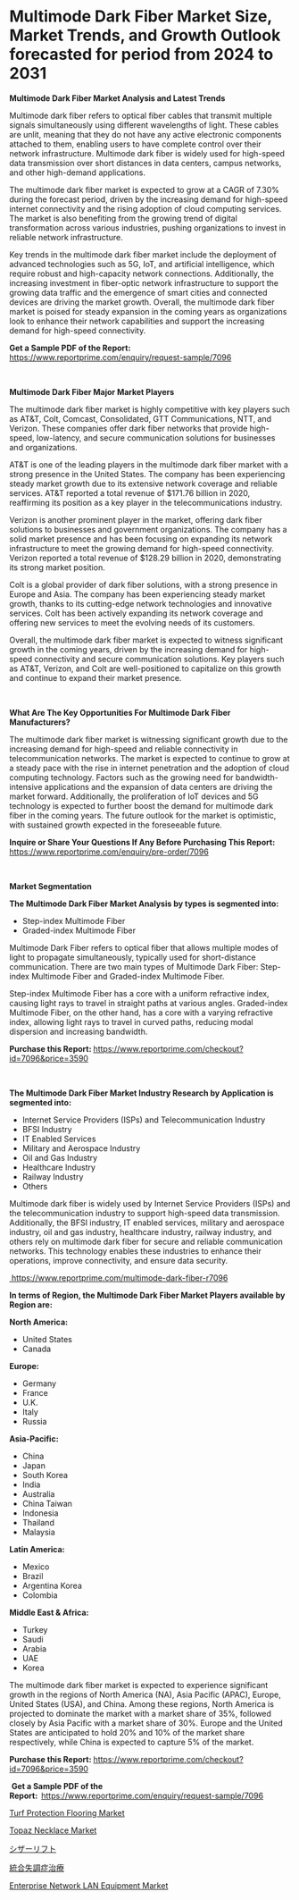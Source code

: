 <p><h1>Multimode Dark Fiber Market Size, Market Trends, and Growth Outlook forecasted for period from 2024 to 2031</h1></p><p><strong>Multimode Dark Fiber Market Analysis and Latest Trends</strong></p>
<p><p>Multimode dark fiber refers to optical fiber cables that transmit multiple signals simultaneously using different wavelengths of light. These cables are unlit, meaning that they do not have any active electronic components attached to them, enabling users to have complete control over their network infrastructure. Multimode dark fiber is widely used for high-speed data transmission over short distances in data centers, campus networks, and other high-demand applications.</p><p>The multimode dark fiber market is expected to grow at a CAGR of 7.30% during the forecast period, driven by the increasing demand for high-speed internet connectivity and the rising adoption of cloud computing services. The market is also benefiting from the growing trend of digital transformation across various industries, pushing organizations to invest in reliable network infrastructure.</p><p>Key trends in the multimode dark fiber market include the deployment of advanced technologies such as 5G, IoT, and artificial intelligence, which require robust and high-capacity network connections. Additionally, the increasing investment in fiber-optic network infrastructure to support the growing data traffic and the emergence of smart cities and connected devices are driving the market growth. Overall, the multimode dark fiber market is poised for steady expansion in the coming years as organizations look to enhance their network capabilities and support the increasing demand for high-speed connectivity.</p></p>
<p><strong>Get a Sample PDF of the Report:&nbsp;</strong> <a href="https://www.reportprime.com/enquiry/request-sample/7096">https://www.reportprime.com/enquiry/request-sample/7096</a></p>
<p>&nbsp;</p>
<p><strong>Multimode Dark Fiber Major Market Players</strong></p>
<p><p>The multimode dark fiber market is highly competitive with key players such as AT&T, Colt, Comcast, Consolidated, GTT Communications, NTT, and Verizon. These companies offer dark fiber networks that provide high-speed, low-latency, and secure communication solutions for businesses and organizations.</p><p>AT&T is one of the leading players in the multimode dark fiber market with a strong presence in the United States. The company has been experiencing steady market growth due to its extensive network coverage and reliable services. AT&T reported a total revenue of $171.76 billion in 2020, reaffirming its position as a key player in the telecommunications industry.</p><p>Verizon is another prominent player in the market, offering dark fiber solutions to businesses and government organizations. The company has a solid market presence and has been focusing on expanding its network infrastructure to meet the growing demand for high-speed connectivity. Verizon reported a total revenue of $128.29 billion in 2020, demonstrating its strong market position.</p><p>Colt is a global provider of dark fiber solutions, with a strong presence in Europe and Asia. The company has been experiencing steady market growth, thanks to its cutting-edge network technologies and innovative services. Colt has been actively expanding its network coverage and offering new services to meet the evolving needs of its customers.</p><p>Overall, the multimode dark fiber market is expected to witness significant growth in the coming years, driven by the increasing demand for high-speed connectivity and secure communication solutions. Key players such as AT&T, Verizon, and Colt are well-positioned to capitalize on this growth and continue to expand their market presence.</p></p>
<p>&nbsp;</p>
<p><strong>What Are The Key Opportunities For Multimode Dark Fiber Manufacturers?</strong></p>
<p><p>The multimode dark fiber market is witnessing significant growth due to the increasing demand for high-speed and reliable connectivity in telecommunication networks. The market is expected to continue to grow at a steady pace with the rise in internet penetration and the adoption of cloud computing technology. Factors such as the growing need for bandwidth-intensive applications and the expansion of data centers are driving the market forward. Additionally, the proliferation of IoT devices and 5G technology is expected to further boost the demand for multimode dark fiber in the coming years. The future outlook for the market is optimistic, with sustained growth expected in the foreseeable future.</p></p>
<p><strong>Inquire or Share Your Questions If Any Before Purchasing This Report:</strong> <a href="https://www.reportprime.com/enquiry/pre-order/7096">https://www.reportprime.com/enquiry/pre-order/7096</a></p>
<p>&nbsp;</p>
<p><strong>Market Segmentation</strong></p>
<p><strong>The Multimode Dark Fiber Market Analysis by types is segmented into:</strong></p>
<p><ul><li>Step-index Multimode Fiber</li><li>Graded-index Multimode Fiber</li></ul></p>
<p><p>Multimode Dark Fiber refers to optical fiber that allows multiple modes of light to propagate simultaneously, typically used for short-distance communication. There are two main types of Multimode Dark Fiber: Step-index Multimode Fiber and Graded-index Multimode Fiber. </p><p>Step-index Multimode Fiber has a core with a uniform refractive index, causing light rays to travel in straight paths at various angles. Graded-index Multimode Fiber, on the other hand, has a core with a varying refractive index, allowing light rays to travel in curved paths, reducing modal dispersion and increasing bandwidth.</p></p>
<p><strong>Purchase this Report:&nbsp;</strong><a href="https://www.reportprime.com/checkout?id=7096&price=3590">https://www.reportprime.com/checkout?id=7096&price=3590</a></p>
<p>&nbsp;</p>
<p><strong>The Multimode Dark Fiber Market Industry Research by Application is segmented into:</strong></p>
<p><ul><li>Internet Service Providers (ISPs) and Telecommunication Industry</li><li>BFSI Industry</li><li>IT Enabled Services</li><li>Military and Aerospace Industry</li><li>Oil and Gas Industry</li><li>Healthcare Industry</li><li>Railway Industry</li><li>Others</li></ul></p>
<p><p>Multimode dark fiber is widely used by Internet Service Providers (ISPs) and the telecommunication industry to support high-speed data transmission. Additionally, the BFSI industry, IT enabled services, military and aerospace industry, oil and gas industry, healthcare industry, railway industry, and others rely on multimode dark fiber for secure and reliable communication networks. This technology enables these industries to enhance their operations, improve connectivity, and ensure data security.</p></p>
<p><a href="https://www.reportprime.com/multimode-dark-fiber-r7096">&nbsp;https://www.reportprime.com/multimode-dark-fiber-r7096</a></p>
<p><strong>In terms of Region, the Multimode Dark Fiber Market Players available by Region are:</strong></p>
<p>
    <p> <strong> North America: </strong>
        <ul>
            <li>United States</li>
            <li>Canada</li>
        </ul>
        </p> 
    <p> <strong> Europe: </strong>
        <ul>
            <li>Germany</li>
            <li>France</li>
            <li>U.K.</li>
            <li>Italy</li>
            <li>Russia</li>
        </ul>
        </p> 
    <p> <strong> Asia-Pacific: </strong>
        <ul>
            <li>China</li>
            <li>Japan</li>
            <li>South Korea</li>
            <li>India</li>
            <li>Australia</li>
            <li>China Taiwan</li>
            <li>Indonesia</li>
            <li>Thailand</li>
            <li>Malaysia</li>
        </ul>
        </p> 
    <p> <strong> Latin America: </strong>
        <ul>
            <li>Mexico</li>
            <li>Brazil</li>
            <li>Argentina Korea</li>
            <li>Colombia</li>
        </ul>
        </p> 
    <p> <strong> Middle East & Africa: </strong>
        <ul>
            <li>Turkey</li>
            <li>Saudi</li>
            <li>Arabia</li>
            <li>UAE</li>
            <li>Korea</li>
        </ul>
    </p>
    </p>
<p><p>The multimode dark fiber market is expected to experience significant growth in the regions of North America (NA), Asia Pacific (APAC), Europe, United States (USA), and China. Among these regions, North America is projected to dominate the market with a market share of 35%, followed closely by Asia Pacific with a market share of 30%. Europe and the United States are anticipated to hold 20% and 10% of the market share respectively, while China is expected to capture 5% of the market.</p></p>
<p><strong>Purchase this Report: </strong><a href="https://www.reportprime.com/checkout?id=7096&price=3590">https://www.reportprime.com/checkout?id=7096&price=3590</a></p>
<p>&nbsp;<strong>Get a Sample PDF of the Report:&nbsp;&nbsp;</strong><a href="https://www.reportprime.com/enquiry/request-sample/7096">https://www.reportprime.com/enquiry/request-sample/7096</a></p>
<p><strong></strong></p>
<p><p><a href="https://www.linkedin.com/pulse/turf-protection-flooring-market-key-successful-business-strategy-hilce?trackingId=iGQ2cPoFFLIT18nr%2BOkBCA%3D%3D">Turf Protection Flooring Market</a></p><p><a href="https://www.linkedin.com/pulse/topaz-necklace-market-outlook-industry-overview-forecast-2024-bxtue?trackingId=uCmN%2BEnBTN%2BtirlrZvQCeQ%3D%3D">Topaz Necklace Market</a></p><p><a href="https://github.com/GiovaniLeannon/Market-Research-Report-List-1/blob/main/420766375918.md">シザーリフト</a></p><p><a href="https://github.com/SkylarDaniel70/Market-Research-Report-List-1/blob/main/268251075917.md">統合失調症治療</a></p><p><a href="https://github.com/ashman753/Market-Research-Report-List-1/blob/main/enterprise-network-lan-equipment-market.md">Enterprise Network LAN Equipment Market</a></p></p>